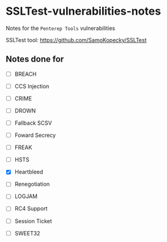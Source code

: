 # SSLTest-vulnerabilities-notes
Notes for the `Penterep Tools` vulnerabilities

SSLTest tool: https://github.com/SamoKopecky/SSLTest

## Notes done for
- [ ] BREACH
- [ ] CCS Injection
- [ ] CRIME
- [ ] DROWN
- [ ] Fallback SCSV
- [ ] Foward Secrecy
- [ ] FREAK
- [ ] HSTS
- [x] Heartbleed
- [ ] Renegotiation
- [ ] LOGJAM
- [ ] RC4 Support
- [ ] Session Ticket
- [ ] SWEET32

